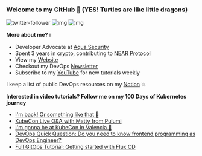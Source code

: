 ### Welcome to my GitHub :turtle: (YES! Turtles are like little dragons)

![twitter-follower](https://img.shields.io/twitter/follow/urlichsanais?style=social) ![img](https://img.shields.io/youtube/channel/subscribers/UCb4mfRT5UWpjoUQRcIE2qOQ?label=YouTube%20Subscribers&style=social) ![img](https://img.shields.io/youtube/channel/views/UCb4mfRT5UWpjoUQRcIE2qOQ?label=Total%20views%20on%20my%20YouTube%20Channel&style=social) 

**More about me?** :information_source:
* Developer Advocate at [Aqua Security](https://github.com/aquasecurity)
* Spent 3 years in crypto, contributing to [NEAR Protocol](https://github.com/near)
* View my [Website](https://anaisurl.com/)
* Checkout my DevOps [Newsletter](https://anaisurl.com/tag/devops)
* Subscribe to my [YouTube](https://www.youtube.com/c/AnaisUrlichs) for new tutorials weekly

I keep a list of public DevOps resources on my [Notion](https://devops.anaisurl.com/) :boom:

**Interested in video tutorials? Follow me on my 100 Days of Kubernetes journey**
<!-- YOUTUBE-LIST:START -->
- [I&#39;m back! Or something like that 🎉](https://www.youtube.com/watch?v=NytqrEprbTo)
- [KubeCon Live Q&amp;A with Matty from Pulumi](https://www.youtube.com/watch?v=fZGNdpVICQU)
- [I&#39;m gonna be at KubeCon in Valencia 🎉](https://www.youtube.com/watch?v=H6KnqgOeZSQ)
- [DevOps Quick Question: Do you need to know frontend programming as DevOps Engineer?](https://www.youtube.com/watch?v=SOjHKNqelzE)
- [Full GitOps Tutorial: Getting started with Flux CD](https://www.youtube.com/watch?v=5u45lXmhgxA)
<!-- YOUTUBE-LIST:END -->
